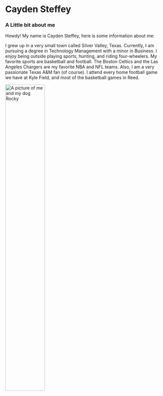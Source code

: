 # Cayden Steffey

### A Little bit about me

Howdy! My name is Cayden Steffey, here is some information about me:

I grew up in a very small town called Silver Valley, Texas. Currently, I am pursuing a degree in Technology Management with a minor in Business. I enjoy being outside playing sports, hunting, and riding four-wheelers. My favorite sports are basketball and football. The Boston Celtics and the Las Angeles Chargers are my favorite NBA and NFL teams. Also, I am a very passionate Texas A&M fan (of course). I attend every home football game we have at Kyle Field, and most of the basketball games in Reed.

<img src="rocky.png.png" alt="A picture of me and my dog Rocky" width="50%" height="50%">


